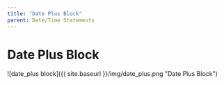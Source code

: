 ```yaml
---
title: "Date Plus Block"
parent: Date/Time Statements
---
```

# Date Plus Block
![date_plus block]({{ site.baseurl }}/img/date_plus.png "Date Plus Block")